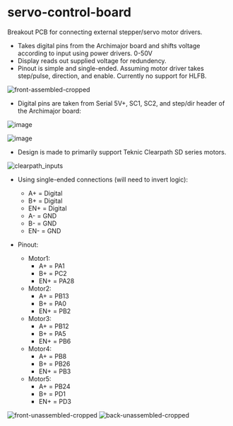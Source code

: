 # servo-control-board
Breakout PCB for connecting external stepper/servo motor drivers.

- Takes digital pins from the Archimajor board and shifts voltage according to input using power drivers. 0-50V 
- Display reads out supplied voltage for redundency.
- Pinout is simple and single-ended. Assuming motor driver takes step/pulse, direction, and enable. Currently no support for HLFB.

![front-assembled-cropped](https://github.com/user-attachments/assets/9d1d43e0-372c-438a-952b-bc24c8646ce1)

- Digital pins are taken from Serial 5V+, SC1, SC2, and step/dir header of the Archimajor board:
  
![image](https://github.com/user-attachments/assets/04bdadf2-e713-45ca-bb30-8d890d52a729)


![image](https://github.com/user-attachments/assets/1b9e29fe-ac2a-4671-ba15-a7308e59a37b)


- Design is made to primarily support Teknic Clearpath SD series motors.

![clearpath_inputs](https://github.com/user-attachments/assets/6bf51a9f-eb07-4a5d-a56a-53dadfdc1687)

- Using single-ended connections (will need to invert logic):
  - A+ = Digital
  - B+ = Digital
  - EN+ = Digital
  - A- = GND
  - B- = GND
  - EN- = GND

- Pinout:
  - Motor1:
    - A+ = PA1
    - B+ = PC2
    - EN+ = PA28
  - Motor2:
    - A+ = PB13
    - B+ = PA0
    - EN+ = PB2
  - Motor3:
    - A+ = PB12
    - B+ = PA5
    - EN+ = PB6
  - Motor4:
    - A+ = PB8
    - B+ = PB26
    - EN+ = PB3
  - Motor5:
    - A+ = PB24
    - B+ = PD1
    - EN+ = PD3
   
  
![front-unassembled-cropped](https://github.com/user-attachments/assets/9900f2fd-8072-47cb-9daa-128b22201bdc)
![back-unassembled-cropped](https://github.com/user-attachments/assets/485a08bc-153b-49b2-8298-fa6163decd0b)



